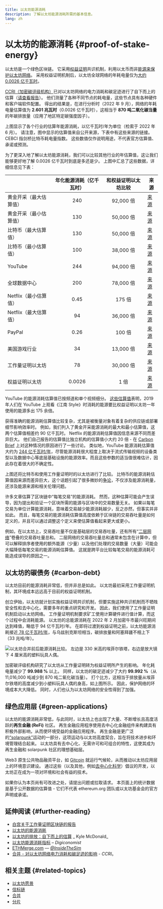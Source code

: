 ```yaml
---
title: 以太坊能源消耗
description: 了解以太坊能源消耗所需的基本信息。
lang: zh
---
```


# 以太坊的能源消耗 {#proof-of-stake-energy}

以太坊是一个绿色区块链。 它采用[权益证明](/developers/docs/consensus-mechanisms/pos)共识机制，利用以太币而非[能源来保护以太坊网络](/developers/docs/consensus-mechanisms/pow)。 采用权益证明机制后，以太坊全球网络的年耗电量仅为[大约 0.0026 亿千瓦时](https://carbon-ratings.com/eth-report-2022)。

[CCRI（加密碳评级机构）](https://carbon-ratings.com)已对以太坊网络的电力消耗和碳足迹进行了自下而上的估算（[请查看报告](https://carbon-ratings.com/eth-report-2022)）。 他们测量了各种不同节点的耗电量，这些节点具有各种硬件和客户端软件配置。 得出的结果是，在进行分析时（2022 年 9 月），网络的年耗电量估算值为 **2.601 兆瓦时**（0.0026 亿千瓦时），这相当于 **870 吨二氧化碳当量**的年碳排放量（应用了地区特定碳强度因子）。

<EnergyConsumptionChart />

上图显示了各个行业的估算年能源消耗，以亿千瓦时/年为单位（检索于 2022 年 6 月）。 请注意，图中显示的估算值来自公开来源，下表中有这些来源的链接。 CEBCI 指剑桥比特币耗电量指数。 这些数值仅作说明用途，不代表官方估算值、承诺或预测。

为了更深入地了解以太坊能源消耗，我们可以比较其他行业的年估算值，这让我们能够更好地了解 0.0026 亿千瓦时到底是多还是少。 上图中汇总了这些数据，详细信息见下表：

|                        | 年化能源消耗（亿千瓦时） | 和权益证明以太坊比较 | 来源                                                                                                                                            |
| :--------------------- | :----------------------: | :------------------: | ----------------------------------------------------------------------------------------------------------------------------------------------- |
| 黄金开采（最大估算值） |           240            |      92,000 倍       | [来源](https://www.kitco.com/news/2021-05-17/Gold-s-energy-consumption-doubles-that-of-bitcoin-Galaxy-Digital.html)                             |
| 黄金开采（最小估算值） |           130            |      50,000 倍       | [来源](https://ccaf.io/cbeci/index/comparisons)                                                                                                 |
| 比特币（最大估算值）   |           130            |      50,000 倍       | [来源](https://digiconomist.net/bitcoin-energy-consumption)                                                                                     |
| 比特币（最小估算值）   |           100            |      38,000 倍       | [来源](https://ccaf.io/cbeci/index/comparisons)                                                                                                 |
| YouTube                |           244            |      94,000 倍       | [来源](https://thefactsource.com/how-much-electricity-does-youtube-use/)                                                                        |
| 全球数据中心           |           200            |      78,000 倍       | [来源](https://www.iea.org/commentaries/data-centres-and-energy-from-global-headlines-to-local-headaches)                                       |
| Netflix（最小估算值）  |           0.45           |        175 倍        | [来源](https://s22.q4cdn.com/959853165/files/doc_downloads/2020/02/0220_Netflix_EnvironmentalSocialGovernanceReport_FINAL.pdf)                  |
| Netflix（最大估算值）  |            94            |      36,000 倍       | [来源](https://theshiftproject.org/en/article/unsustainable-use-online-video/)                                                                  |
| PayPal                 |           0.26           |        100 倍        | [来源](https://app.impaakt.com/analyses/paypal-consumed-264100-mwh-of-energy-in-2020-24-from-non-renewable-sources-27261)                       |
| 美国游戏行业           |            34            |      13,000 倍       | [来源](https://www.researchgate.net/publication/336909520_Toward_Greener_Gaming_Estimating_National_Energy_Use_and_Energy_Efficiency_Potential) |
| 工作量证明以太坊       |            78            |      30,000 倍       | [来源](https://digiconomist.net/ethereum-energy-consumption)                                                                                    |
| 权益证明以太坊         |          0.0026          |         1 倍         | [来源](https://carbon-ratings.com/eth-report-2022)                                                                                              |

YouTube 的能源消耗估算值已按频道和单个视频细分。 [这些估算值](https://thefactsource.com/how-much-electricity-does-youtube-use/)表明，2019 年人们在 YouTube 上观看《江南 Style》时消耗的能源要比权益证明以太坊一年使用的能源多出 175 余倍。

获得准确的能源消耗估算值比较复杂，尤其是被衡量对象有着复杂的供应链或部署细节影响效率时。 例如，我们列入了黄金开采能源消耗的最大和最小估算值，这两个估算值相差约 90 亿千瓦时。 Netflix 的能源消耗估算值因信息来源不同而差异巨大。 他们自己报告的估算值比独立机构的估算值小大约 20 倍 - 在 [Carbon Brief](https://www.carbonbrief.org/factcheck-what-is-the-carbon-footprint-of-streaming-video-on-netflix) 上对这种情况的原因进行了一些讨论。 类似地，YouTube 能源消耗估算值大约为 [244 亿千瓦时/年](https://thefactsource.com/how-much-electricity-does-youtube-use/)，尽管能源消耗很大程度上取决于流式传输视频的设备类型以及数据中心等底层基础设施的能源效率。而且这些参数的适当值很难估计，因此存在着很大的不确定性。

上图还将比特币和使用工作量证明时的以太坊进行了比较。 比特币的能源消耗估算值因来源而差异巨大，这个话题引起了很多微妙的[争论](https://www.coindesk.com/business/2020/05/19/the-last-word-on-bitcoins-energy-consumption/)，不仅涉及能源消耗量，还涉及能源来源和相关伦理问题。

许多文章估算了区块链中“每笔交易”的能源消耗。 然而，这种估算可能会产生误导，因为提出和验证一个区块所需的能源与区块中的交易数量无关。 如果以每笔交易为单位计算能源消耗，意味着交易越少能源消耗越少，反之亦然，但事实并非如此。 而且，每笔交易的能源消耗估算值高度依赖于区块链的交易吞吐量是如何定义的，并且可以通过调整这个定义来使估算值看起来更大或更小。

例如，在以太坊上，交易吞吐量不仅是基础层的交易吞吐量，还有所有“[二层网络](/layer-2/)”卷叠的交易吞吐量总和。 二层网络的交易吞吐量总和通常未包含在计算中，但可以解释排序者使用的额外能源（少量）以及他们处理的交易数量（大量）可能会大幅降低每笔交易的能源消耗估算值。 这就是跨平台比较每笔交易的能源消耗可能造成误导的原因之一。

## 以太坊的碳债务 {#carbon-debt}

以太坊目前的能源消耗非常低，但并非总是如此。 以太坊最初采用工作量证明机制，其环境成本远远高于目前的权益证明机制。

创立伊始，以太坊就计划实施权益证明共识机制，但要实施这种共识机制而不牺牲安全性和去中心化，需要多年的重点研究和开发。 因此，我们使用了工作量证明机制启动以太坊网络。 工作量证明机制要求矿工使用计算硬件进行值计算，而这个过程中会消耗能源。 以太坊的总能源消耗在 2022 年 2 月加密牛市最兴旺期间达到峰值，略低于 94 亿千瓦时/年。 在即将过渡到权益证明之前，以太坊能源消耗接近[ 78 亿千瓦时/年](https://digiconomist.net/ethereum-energy-consumption)，与乌兹别克斯坦相当，碳排放量和阿塞拜疆不相上下（33 兆吨/年）。

![以太坊合并前后能源消耗比较。 左边是 330 米高的埃菲尔铁塔，右边是放大镜下 4 厘米高的塑料玩具人偶。](energy_consumption_pre_post_merge.png)

加密碳评级机构研究了以太坊从工作量证明转为权益证明所产生的影响。 年化耗电量减少了 **99.988 %** 以上。 同样，以太坊的碳足迹减少了大约 **99.992 %**（从 11,016,000 吨减少到 870 吨二氧化碳当量）。 打个比方，这相当于排放量从埃菲尔铁塔的高度减少到小塑料玩具人偶的身高，如上图所示。 因此，保护网络的环境成本大大降低。 同时，人们也认为以太坊网络的安全性得到了加强。

## 绿色应用层 {#green-applications}

以太坊的能源消耗非常低，与此同时，以太坊上也出现了大量、不断增长且高度活跃的**再生金融 (ReFi)** 社区。 再生金融应用程序使用去中心化金融组件来构建具有积极外部影响，从而使环境受益的金融应用程序。 再生金融是更广泛的[“solarpunk”](https://en.wikipedia.org/wiki/Solarpunk)运动的一部分，这项运动与以太坊高度契合，旨在将技术进步和环境管理结合起来。 以太坊具有去中心化、无需许可和可组合的特性，这使其成为再生金融和 solarpunk 社区的理想基础层。

Web3 原生公共物品融资平台，如 [Gitcoin](https://gitcoin.co) 就运行气候轮，从而推动以太坊应用层上的环境意识建设。 通过这些（以及其他，例如[去中心化科学](/desci/)）倡议的开发，以太坊正在成为一项对环境和社会有益的技术。

<InfoBanner emoji=":evergreen_tree:">
  如果你认为本页尚有可改进之处，请提出问题或拉取请求。 本页面上的统计数据是基于公开数据的估算值 - 它们不代表 ethereum.org 团队或以太坊基金会的官方声明或承诺。 
</InfoBanner>

## 延伸阅读 {#further-reading}

- [白宫关于工作量证明区块链的报告](https://www.whitehouse.gov/wp-content/uploads/2022/09/09-2022-Crypto-Assets-and-Climate-Report.pdf)
- [以太坊的能源消耗](https://mirror.xyz/jmcook.eth/ODpCLtO4Kq7SCVFbU4He8o8kXs418ZZDTj0lpYlZkR8)
- [以太坊的排放：自下而上的估算](https://kylemcdonald.github.io/ethereum-emissions/) _ Kyle McDonald_
- [以太坊能源消耗指标](https://digiconomist.net/ethereum-energy-consumption/) – _Digiconomist_
- [ETHMerge.com](https://ethmerge.com/) — _[@InsideTheSim](https://twitter.com/InsideTheSim)_
- [合并 - 对以太坊网络电力消耗和碳足迹的影响](https://carbon-ratings.com/eth-report-2022) - _CCRI_。

## 相关主题 {#related-topics}

- [以太坊愿景](/upgrades/vision/)
- [信标链](/upgrades/beacon-chain)
- [合并](/upgrades/merge/)
- [分片](/upgrades/beacon-chain/)
